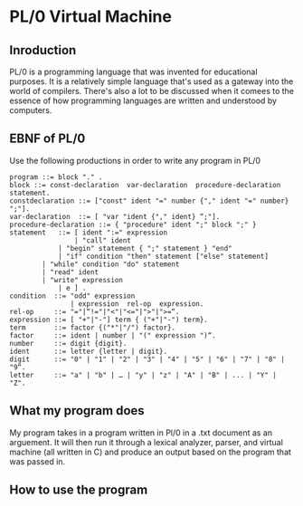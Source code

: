 # PL/0 Virtual Machine
## Inroduction
PL/0 is a programming language that was invented for educational purposes. It is a relatively simple language that's used as a gateway into the world of compilers. There's also a lot to be discussed when it comees to the essence of how programming languages are written and understood by computers.

## EBNF of PL/0
Use the following productions in order to write any program in PL/0
```
program ::= block "." . 
block ::= const-declaration  var-declaration  procedure-declaration statement.	
constdeclaration ::= ["const" ident "=" number {"," ident "=" number} ";"].	
var-declaration  ::= [ "var "ident {"," ident} “;"].
procedure-declaration ::= { "procedure" ident ";" block ";" }
statement   ::= [ ident ":=" expression
                | "call" ident
	      	| "begin" statement { ";" statement } "end" 
	      	| "if" condition "then" statement ["else" statement]
		| "while" condition "do" statement
		| "read" ident
		| "write" expression
	      	| e ] .  
condition  ::= "odd" expression 
               | expression  rel-op  expression.  
rel-op     ::= "="|“!="|"<"|"<="|">"|">=“.
expression ::= [ "+"|"-"] term { ("+"|"-") term}.
term       ::= factor {("*"|"/") factor}. 
factor     ::= ident | number | "(" expression ")“.
number     ::= digit {digit}.
ident      ::= letter {letter | digit}.
digit      ::= "0" | "1" | "2" | "3" | "4" | "5" | "6" | "7" | "8" | "9“.
letter     ::= "a" | "b" | … | "y" | "z" | "A" | "B" | ... | "Y" | "Z".
```

## What my program does
My program takes in a program written in Pl/0 in a .txt document as an arguement. It will then run it through a lexical analyzer, parser, and virtual machine (all written in C) and produce an output based on the program that was passed in.

## How to use the program
